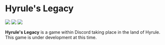 # Hyrule's Legacy
![](https://img.shields.io/badge/dynamic/json?color=228B22&label=version&query=version&url=https%3A%2F%2Fgithub.com%2Fchroma9%2FHyrulesLegacy%2Fraw%2Fmaster%2Fpackage.json)
![](https://img.shields.io/badge/eris-0.13.3-4e98d8)
![](https://img.shields.io/badge/typescript-3.9.7-blue)

**Hyrule's Legacy** is a game within Discord taking place in the land of Hyrule. This game is under
development at this time.

